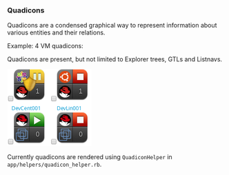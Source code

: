 ### Quadicons

Quadicons are a condensed graphical way to represent information about various entities and their relations.

Example: 4 VM quadicons:

Quadicons are present, but not limited to Explorer trees, GTLs and Listnavs.

![Textual Summary Example](../images/quadicon.png)

Currently quadicons are rendered using `QuadiconHelper` in `app/helpers/quadicon_helper.rb`.
